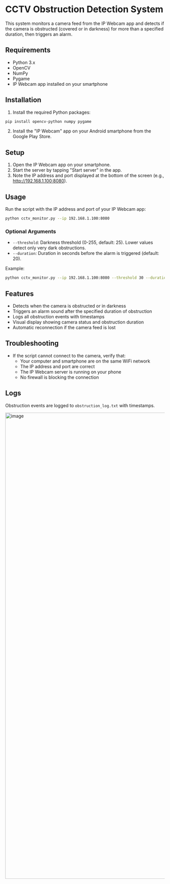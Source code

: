 # CCTV Obstruction Detection System

This system monitors a camera feed from the IP Webcam app and detects if the camera is obstructed (covered or in darkness) for more than a specified duration, then triggers an alarm.

## Requirements

- Python 3.x
- OpenCV
- NumPy
- Pygame
- IP Webcam app installed on your smartphone

## Installation

1. Install the required Python packages:

```bash
pip install opencv-python numpy pygame
```

2. Install the "IP Webcam" app on your Android smartphone from the Google Play Store.

## Setup

1. Open the IP Webcam app on your smartphone.
2. Start the server by tapping "Start server" in the app.
3. Note the IP address and port displayed at the bottom of the screen (e.g., http://192.168.1.100:8080).

## Usage

Run the script with the IP address and port of your IP Webcam app:

```bash
python cctv_monitor.py --ip 192.168.1.100:8080
```

### Optional Arguments

- `--threshold`: Darkness threshold (0-255, default: 25). Lower values detect only very dark obstructions.
- `--duration`: Duration in seconds before the alarm is triggered (default: 20).

Example:

```bash
python cctv_monitor.py --ip 192.168.1.100:8080 --threshold 30 --duration 15
```

## Features

- Detects when the camera is obstructed or in darkness
- Triggers an alarm sound after the specified duration of obstruction
- Logs all obstruction events with timestamps
- Visual display showing camera status and obstruction duration
- Automatic reconnection if the camera feed is lost

## Troubleshooting

- If the script cannot connect to the camera, verify that:
  - Your computer and smartphone are on the same WiFi network
  - The IP address and port are correct
  - The IP Webcam server is running on your phone
  - No firewall is blocking the connection

## Logs

Obstruction events are logged to `obstruction_log.txt` with timestamps. 

<img width="1469" alt="image" src="https://github.com/user-attachments/assets/98734e86-8394-45b0-ac29-6bdff4814fe3" />

